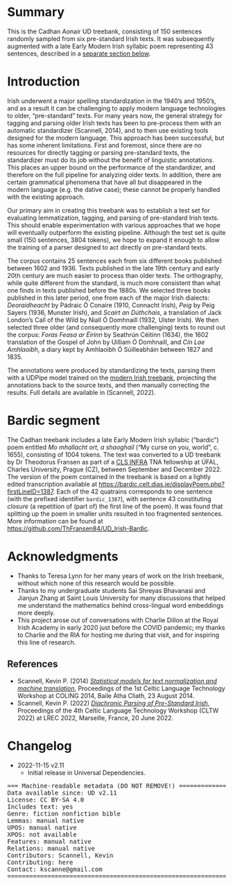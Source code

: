 # Summary

This is the Cadhan Aonair UD treebank, consisting of 
150 sentences randomly sampled from six pre-standard Irish texts.
It was subsequently augmented with a late Early Modern Irish syllabic poem 
representing 43 sentences, described in a
[separate section below](https://github.com/UniversalDependencies/UD_Irish-Cadhan#bardic-segment).

# Introduction

Irish underwent a major spelling standardization in the 1940’s and 1950’s,
and as a result it can be challenging to apply modern language technologies
to older, “pre-standard” texts.
For many years now, the general strategy for tagging and parsing
older Irish texts has been to pre-process them with an automatic
standardizer (Scannell, 2014), and to then use existing tools designed for 
the modern language. This approach has been successful, but has some
inherent limitations. First and foremost, since there are no resources
for directly tagging or parsing pre-standard texts, the standardizer must
do its job without the benefit of linguistic annotations.
This places an upper bound on the performance of the standardizer,
and therefore on the full pipeline for analyzing older texts.
In addition, there are certain grammatical phenomena that have all
but disappeared in the modern language (e.g. the dative case);
these cannot be properly handled with the existing approach.

Our primary aim in creating this treebank was to establish a test set for
evaluating lemmatization, tagging, and parsing of pre-standard Irish texts.
This should enable experimentation with various approaches
that we hope will eventually outperform the existing pipeline.
Although the test set is quite small (150 sentences, 3804 tokens), 
we hope to expand it enough to allow the training of a
parser designed to act directly on pre-standard texts. 

The corpus contains 25 sentences each from six different books
published between 1602 and 1936.
Texts published in the late 19th century and early 20th century
are much easier to process than older texts.  The orthography,
while quite different from the standard, is much more consistent
than what one finds in texts published before the 1880s. 
We selected three books
published in this later period, one
from each of the major Irish dialects: _Deoraidheacht_ by
Pádraic Ó Conaire (1910, Connacht Irish),
_Peig_ by Peig Sayers (1936, Munster Irish),
and _Scairt an Dúthchais_, a translation
of Jack London’s Call of the Wild by Niall Ó Domhnaill (1932, Ulster Irish).
We then selected three older (and consequently more challenging) texts
to round out the corpus: _Foras Feasa ar Éirinn_
by Seathrún Céitinn (1634), the 1602 translation of the
Gospel of John by Uilliam Ó Domhnaill,
and _Cín Lae Amhlaoibh_, a diary kept by Amhlaoibh Ó
Súilleabháin between 1827 and 1835.

The annotations were produced by standardizing the texts,
parsing them with a UDPipe model trained on the 
[modern Irish treebank](https://github.com/UniversalDependencies/UD_Irish-IDT),
projecting the annotations back to the source texts, and then
manually correcting the results. Full details are available
in (Scannell, 2022).

# Bardic segment

The Cadhan treebank includes a late Early Modern Irish syllabic (“bardic”) poem entitled
<em>Mo mhallacht ort, a shaoghail</em> (“My curse on you, world”, c. 1655), 
consisting of 1004 tokens. The text was converted to a UD treebank by
Dr Theodorus Fransen as part of a [CLS INFRA](https://clsinfra.io/) TNA fellowship at ÚFAL,
Charles University, Prague (CZ), between September and December 2022. 
The version of the poem contained in the treebank is based on a lightly edited transcription available at 
https://bardic.celt.dias.ie/displayPoem.php?firstLineID=1387. 
Each of the 42 quatrains corresponds to one sentence (with the prefixed identifier `bardic_1387`), 
with sentence 43 constituting _closure_ (a repetition of (part of) the first line of the poem).
It was found that splitting up the poem in smaller units resulted in too fragmented sentences. 
More information can be found at https://github.com/ThFransen84/UD_Irish-Bardic.

# Acknowledgments

* Thanks to Teresa Lynn for her many years of work on the Irish treebank,
without which none of this research would be possible.
* Thanks to my undergraduate students Sai Shreyas Bhavanasi and Jianjun Zhang at Saint Louis University for many discussions that helped me understand the mathematics behind cross-lingual word embeddings more deeply.
* This project arose out of conversations with Charlie Dillon at the
Royal Irish Academy in early 2020 just before the COVID pandemic;
my thanks to Charlie and the RIA for hosting me during that visit,
and for inspiring this line of research.

## References

* Scannell, Kevin P. (2014) [_Statistical models for text normalization and machine translation_](https://cs.slu.edu/~scannell/pub/coling14.pdf), Proceedings of the 1st Celtic Language Technology Workshop at COLING 2014, Baile Átha Cliath, 23 August 2014.
* Scannell, Kevin P. (2022) [_Diachronic Parsing of Pre-Standard Irish_](https://cs.slu.edu/~scannell/pub/dppsi.pdf), Proceedings of the 4th Celtic Language Technology Workshop (CLTW 2022) at LREC 2022, Marseille, France, 20 June 2022.


# Changelog

* 2022-11-15 v2.11
  * Initial release in Universal Dependencies.


<pre>
=== Machine-readable metadata (DO NOT REMOVE!) ================================
Data available since: UD v2.11
License: CC BY-SA 4.0
Includes text: yes
Genre: fiction nonfiction bible
Lemmas: manual native
UPOS: manual native
XPOS: not available
Features: manual native
Relations: manual native
Contributors: Scannell, Kevin
Contributing: here
Contact: kscanne@gmail.com
===============================================================================
</pre>
